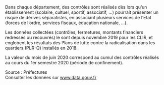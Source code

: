 <p>
  Dans chaque département, des contrôles sont réalisés dès lors qu’un établissement (scolaire, cultuel, sportif, associatif, …) pourrait présenter un risque de dérives séparatistes, en associant plusieurs services de l’Etat (forces de l’ordre, services fiscaux, éducation nationale, …). 
</p>
<p>
  Les données collectées (contrôles, fermetures, montants financiers redressés ou recouvrés) le sont depuis novembre 2019 pour les CLIR, et englobent les résultats des Plans de lutte contre la radicalisation dans les quartiers (PLR-Q) installés en 2018.
</p>
<p>
  La valeur du mois de juin 2020 correspond au cumul des contrôles réalisés au cours du 1er semestre 2020 (période de confinement).
</p>
<p class="font-italic body-2">Source : Préfectures <br> Consulter les données sur <a target="_blank" href="https://www.data.gouv.fr/fr/datasets/barometre-des-resultats-de-laction-publique/">www.data.gouv.fr</a></p>
